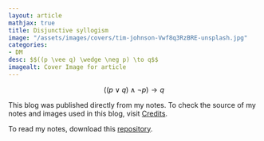 ```yaml
---
layout: article
mathjax: true
title: Disjunctive syllogism
image: "/assets/images/covers/tim-johnson-Vwf8q3RzBRE-unsplash.jpg"
categories:
- DM
desc: $$((p \vee q) \wedge \neg p) \to q$$ 
imagealt: Cover Image for article
---
```


$$((p \vee q) \wedge \neg p) \to q$$

























































































































































































































































































































































































































This blog was published directly from my notes.
To check the source of my notes and images used in this blog, visit <a href="/credits.html" target="_blank">Credits</a>.

To read my notes, download this <a href="https://github.com/bovem/CS" target="blank">repository</a>.